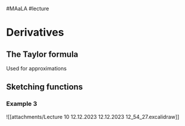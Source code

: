 #MAaLA #lecture 

# Derivatives
## The Taylor formula
Used for approximations

## Sketching functions
### Example 3
![[attachments/Lecture 10 12.12.2023 12.12.2023 12_54_27.excalidraw]]